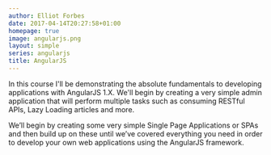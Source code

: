```yaml
---
author: Elliot Forbes
date: 2017-04-14T20:27:58+01:00
homepage: true
image: angularjs.png
layout: simple
series: angularjs
title: AngularJS
---
```


In this course I'll be demonstrating the absolute fundamentals to developing applications with AngularJS 1.X. We'll begin by creating a very simple admin application that will perform multiple tasks such as consuming RESTful APIs, Lazy Loading articles and more. 

We’ll begin by creating some very simple Single Page Applications or SPAs and then build up on these until we’ve covered everything you need in order to develop your own web applications using the AngularJS framework.
